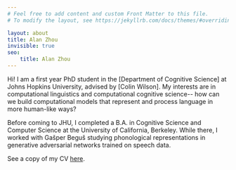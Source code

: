 ```yaml
---
# Feel free to add content and custom Front Matter to this file.
# To modify the layout, see https://jekyllrb.com/docs/themes/#overriding-theme-defaults

layout: about
title: Alan Zhou
invisible: true
seo:
    title: Alan Zhou
---
```


Hi! I am a first year PhD student in the [Department of Cognitive Science] at Johns Hopkins University, advised by [Colin Wilson]. My interests are in computational linguistics and computational cognitive science-- how can we build computational models that represent and process language in more human-like ways?

Before coming to JHU, I completed a B.A. in Cognitive Science and Computer Science at the University of California, Berkeley. While there, I worked with Gašper Beguš studying phonological representations in generative adversarial networks trained on speech data.

See a copy of my CV [here](assets/pdf/CV.pdf).
